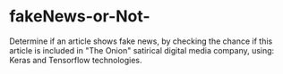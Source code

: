 # fakeNews-or-Not-

Determine if an article shows fake news, by checking the chance if this article is included in "The Onion" satirical digital media company, using:
Keras and Tensorflow technologies.
